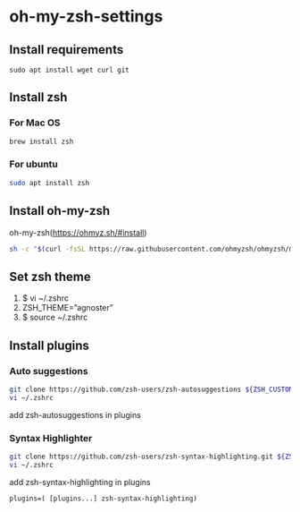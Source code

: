 # oh-my-zsh-settings

## Install requirements
```
sudo apt install wget curl git
```

## Install zsh 
### For Mac OS
```bash
brew install zsh
```

### For ubuntu
```bash
sudo apt install zsh
```

## Install oh-my-zsh
oh-my-zsh(https://ohmyz.sh/#install)
```bash
sh -c "$(curl -fsSL https://raw.githubusercontent.com/ohmyzsh/ohmyzsh/master/tools/install.sh)"
```

## Set zsh theme
1. $ vi ~/.zshrc
2. ZSH_THEME=”agnoster”
3. $ source ~/.zshrc

## Install plugins
### Auto suggestions
```bash
git clone https://github.com/zsh-users/zsh-autosuggestions ${ZSH_CUSTOM:-~/.oh-my-zsh/custom}/plugins/zsh-autosuggestions
vi ~/.zshrc
```
add zsh-autosuggestions in plugins


### Syntax Highlighter
```bash
git clone https://github.com/zsh-users/zsh-syntax-highlighting.git ${ZSH_CUSTOM:-~/.oh-my-zsh/custom}/plugins/zsh-syntax-highlighting
vi ~/.zshrc
```

add zsh-syntax-highlighting in plugins
```
plugins=( [plugins...] zsh-syntax-highlighting)
```
